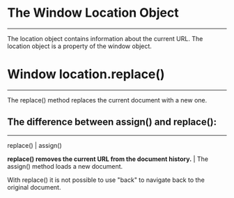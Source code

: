 # The Window Location Object
---
The location object contains information about the current URL.
The location object is a property of the window object.

# Window location.replace()
---
The replace() method replaces the current document with a new one.

## The difference between assign() and replace():
---

replace() | assign()

**replace() removes the current URL from the document history.** | The assign() method loads a new document.

With replace() it is not possible to use "back" to navigate back to the original document.
